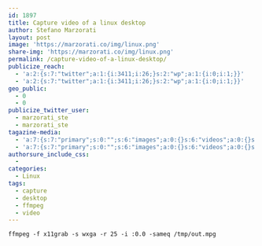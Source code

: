 ```yaml
---
id: 1897
title: Capture video of a linux desktop
author: Stefano Marzorati
layout: post
image: 'https://marzorati.co/img/linux.png'
share-img: 'https://marzorati.co/img/linux.png'
permalink: /capture-video-of-a-linux-desktop/
publicize_reach:
  - 'a:2:{s:7:"twitter";a:1:{i:3411;i:26;}s:2:"wp";a:1:{i:0;i:1;}}'
  - 'a:2:{s:7:"twitter";a:1:{i:3411;i:26;}s:2:"wp";a:1:{i:0;i:1;}}'
geo_public:
  - 0
  - 0
publicize_twitter_user:
  - marzorati_ste
  - marzorati_ste
tagazine-media:
  - 'a:7:{s:7:"primary";s:0:"";s:6:"images";a:0:{}s:6:"videos";a:0:{}s:11:"image_count";i:0;s:6:"author";s:6:"116741";s:7:"blog_id";s:8:"21149954";s:9:"mod_stamp";s:19:"2013-08-02 07:36:57";}'
  - 'a:7:{s:7:"primary";s:0:"";s:6:"images";a:0:{}s:6:"videos";a:0:{}s:11:"image_count";i:0;s:6:"author";s:6:"116741";s:7:"blog_id";s:8:"21149954";s:9:"mod_stamp";s:19:"2013-08-02 07:36:57";}'
authorsure_include_css:
  - 
categories:
  - Linux
tags:
  - capture
  - desktop
  - ffmpeg
  - video
---
```

`ffmpeg -f x11grab -s wxga -r 25 -i :0.0 -sameq /tmp/out.mpg`